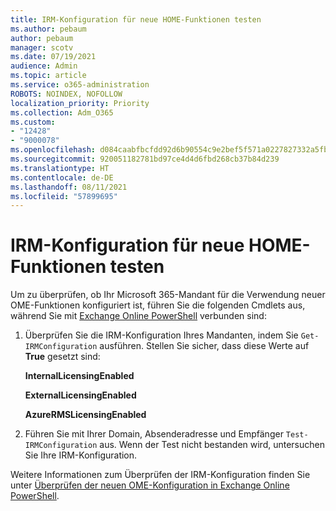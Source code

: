 ```yaml
---
title: IRM-Konfiguration für neue HOME-Funktionen testen
ms.author: pebaum
author: pebaum
manager: scotv
ms.date: 07/19/2021
audience: Admin
ms.topic: article
ms.service: o365-administration
ROBOTS: NOINDEX, NOFOLLOW
localization_priority: Priority
ms.collection: Adm_O365
ms.custom:
- "12428"
- "9000078"
ms.openlocfilehash: d084caabfbcfdd92d6b90554c9e2bef5f571a0227827332a5fb3d710d7bc4836
ms.sourcegitcommit: 920051182781bd97ce4d4d6fbd268cb37b84d239
ms.translationtype: HT
ms.contentlocale: de-DE
ms.lasthandoff: 08/11/2021
ms.locfileid: "57899695"
---
```

# <a name="test-irm-configuration-for-new-ome-capabilities"></a>IRM-Konfiguration für neue HOME-Funktionen testen

Um zu überprüfen, ob Ihr Microsoft 365-Mandant für die Verwendung neuer OME-Funktionen konfiguriert ist, führen Sie die folgenden Cmdlets aus, während Sie mit [Exchange Online PowerShell](https://docs.microsoft.com/powershell/exchange/exchange-online-powershell) verbunden sind:


1. Überprüfen Sie die IRM-Konfiguration Ihres Mandanten, indem Sie `Get-IRMConfiguration` ausführen. Stellen Sie sicher, dass diese Werte auf **True** gesetzt sind:
    
    **InternalLicensingEnabled**
    
    **ExternalLicensingEnabled**
    
    **AzureRMSLicensingEnabled**

2. Führen Sie mit Ihrer Domain, Absenderadresse und Empfänger `Test-IRMConfiguration` aus. Wenn der Test nicht bestanden wird, untersuchen Sie Ihre IRM-Konfiguration.

Weitere Informationen zum Überprüfen der IRM-Konfiguration finden Sie unter [Überprüfen der neuen OME-Konfiguration in Exchange Online PowerShell](https://docs.microsoft.com/microsoft-365/compliance/set-up-new-message-encryption-capabilities#verify-new-ome-configuration-in-exchange-online-powershell).